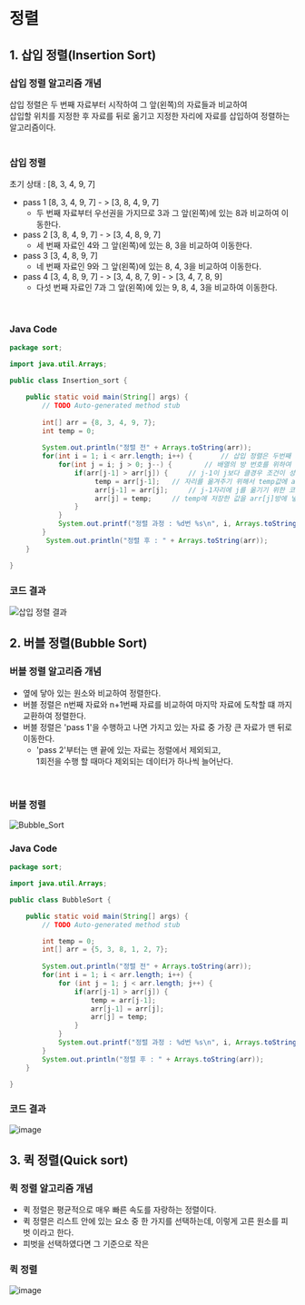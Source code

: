 # 정렬

## 1. 삽입 정렬(Insertion Sort)


### 삽입 정렬 알고리즘 개념
삽입 정렬은 두 번째 자료부터 시작하여 그 앞(왼쪽)의 자료들과 비교하여<br/>
삽입할 위치를 지정한 후 자료를 뒤로 옮기고 지정한 자리에 자료를 삽입하여 정렬하는 알고리즘이다.
<br/><br/>

### 삽입 정렬 
초기 상태 : [8, 3, 4, 9, 7]
* pass 1 [8, 3, 4, 9, 7] - > [3, 8, 4, 9, 7]
  * 두 번째 자료부터 우선권을 가지므로 3과 그 앞(왼쪽)에 있는 8과 비교하여 이동한다.
* pass 2 [3, 8, 4, 9, 7] - > [3, 4, 8, 9, 7]
  * 세 번째 자료인 4와 그 앞(왼쪽)에 있는 8, 3을 비교하여 이동한다.
* pass 3 [3, 4, 8, 9, 7] 
  * 네 번째 자료인 9와 그 앞(왼쪽)에 있는 8, 4, 3을 비교하여 이동한다.
* pass 4 [3, 4, 8, 9, 7] - > [3, 4, 8, 7, 9] - > [3, 4, 7, 8, 9]
  * 다섯 번째 자료인 7과 그 앞(왼쪽)에 있는 9, 8, 4, 3을 비교하여 이동한다.
<br/>

### Java Code
```java
package sort;

import java.util.Arrays;

public class Insertion_sort {

	public static void main(String[] args) {
		// TODO Auto-generated method stub
		
		int[] arr = {8, 3, 4, 9, 7};
		int temp = 0;
		
		System.out.println("정렬 전" + Arrays.toString(arr));
		for(int i = 1; i < arr.length; i++) { 		// 삽입 정렬은 두번째 자리부터 시작하기 때문에 i를 1로 지정
			for(int j = i; j > 0; j--) {  		// 배열의 방 번호를 위하여 만듦
				if(arr[j-1] > arr[j]) { 	// j-1이 j보다 클경우 조건이 성립하게 만듦
					 temp = arr[j-1]; 	// 자리를 옮겨주기 위해서 temp값에 arr[j-1]을 저장
				     arr[j-1] = arr[j];		// j-1자리에 j를 옮기기 위한 코드
				     arr[j] = temp;		// temp에 저장한 값을 arr[j]방에 넣
				}
			}
			System.out.printf("정렬 과정 : %d번 %s\n", i, Arrays.toString(arr));
		}
		 System.out.println("정렬 후 : " + Arrays.toString(arr));
	}

}

```

### 코드 결과
![삽입 정렬 결과](https://user-images.githubusercontent.com/107795830/223327355-7d489836-065f-42dc-84ca-9ec968c1b18c.png)

## 2. 버블 정렬(Bubble Sort)

### 버블 정렬 알고리즘 개념
* 옆에 닿아 있는 원소와 비교하여 정렬한다.
* 버블 정렬은 n번째 자료와 n+1번째 자료를 비교하여 마지막 자료에 도착할 떄 까지 교환하여 정렬한다.
* 버블 정렬은 'pass 1'을 수행하고 나면 가지고 있는 자료 중 가장 큰 자료가 맨 뒤로 이동한다.
   * 'pass 2'부터는 맨 끝에 있는 자료는 정렬에서 제외되고, <br/>1회전을 수행 할 때마다 제외되는 데이터가 하나씩 늘어난다.
<br/>

### 버블 정렬 
![Bubble_Sort](https://user-images.githubusercontent.com/107795830/223307683-99ffbdbc-a419-46bb-a5c0-8c62d1e943a5.png)
<br/>

### Java Code
```java
package sort;

import java.util.Arrays;

public class BubbleSort {

	public static void main(String[] args) {
		// TODO Auto-generated method stub

		int temp = 0;
		int[] arr = {5, 3, 8, 1, 2, 7};
		
		System.out.println("정렬 전" + Arrays.toString(arr));
		for(int i = 1; i < arr.length; i++) {
			for (int j = 1; j < arr.length; j++) {
				if(arr[j-1] > arr[j]) {
					temp = arr[j-1];
					arr[j-1] = arr[j];
					arr[j] = temp;
				}
			}
			System.out.printf("정렬 과정 : %d번 %s\n", i, Arrays.toString(arr));
		}
		System.out.println("정렬 후 : " + Arrays.toString(arr));
	}

}

```
### 코드 결과
![image](https://user-images.githubusercontent.com/107795830/223332997-714efe27-232f-4480-b506-2cdc0aa31e8c.png)

## 3. 퀵 정렬(Quick sort)

### 퀵 정렬 알고리즘 개념
* 퀵 정렬은 평균적으로 매우 빠른 속도를 자랑하는 정렬이다.
* 퀵 정렬은 리스트 안에 있는 요소 중 한 가지를 선택하는데, 이렇게 고른 원소를 피벗 이라고 한다.
* 피벗을 선택하였다면 그 기준으로 작은  

### 퀵 정렬 
![image](https://user-images.githubusercontent.com/107795830/223459387-5329fef6-8743-4633-bced-2b581e8888aa.png)


